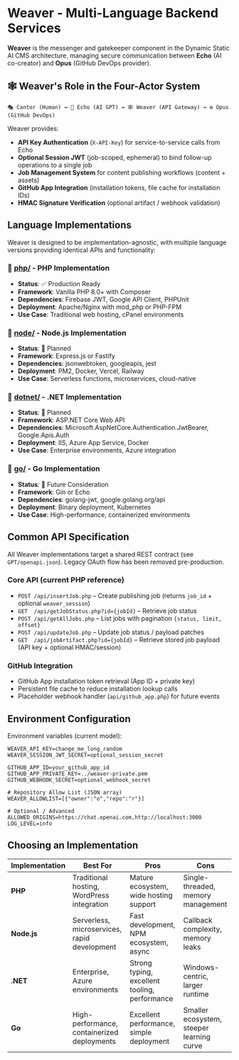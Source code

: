 # Weaver - Multi-Language Backend Services

**Weaver** is the messenger and gatekeeper component in the Dynamic Static AI CMS architecture, managing secure communication between **Echo** (AI co-creator) and **Opus** (GitHub DevOps provider).

## 🕸️ Weaver's Role in the Four-Actor System

```
🎭 Cantor (Human) ↔ 🤖 Echo (AI GPT) ↔ 🕸️ Weaver (API Gateway) ↔ ⚙️ Opus (GitHub DevOps)
```

Weaver provides:
- **API Key Authentication** (`X-API-Key`) for service-to-service calls from Echo
- **Optional Session JWT** (job-scoped, ephemeral) to bind follow-up operations to a single job
- **Job Management System** for content publishing workflows (content + assets)
- **GitHub App Integration** (installation tokens, file cache for installation IDs)
- **HMAC Signature Verification** (optional artifact / webhook validation)

## Language Implementations

Weaver is designed to be implementation-agnostic, with multiple language versions providing identical APIs and functionality:

### 📁 [php/](./php/) - PHP Implementation
- **Status**: ✅ Production Ready
- **Framework**: Vanilla PHP 8.0+ with Composer
- **Dependencies**: Firebase JWT, Google API Client, PHPUnit
- **Deployment**: Apache/Nginx with mod_php or PHP-FPM
- **Use Case**: Traditional web hosting, cPanel environments

### 📁 [node/](./node/) - Node.js Implementation  
- **Status**: 🚧 Planned
- **Framework**: Express.js or Fastify
- **Dependencies**: jsonwebtoken, googleapis, jest
- **Deployment**: PM2, Docker, Vercel, Railway
- **Use Case**: Serverless functions, microservices, cloud-native

### 📁 [dotnet/](./dotnet/) - .NET Implementation
- **Status**: 🚧 Planned  
- **Framework**: ASP.NET Core Web API
- **Dependencies**: Microsoft.AspNetCore.Authentication.JwtBearer, Google.Apis.Auth
- **Deployment**: IIS, Azure App Service, Docker
- **Use Case**: Enterprise environments, Azure integration

### 📁 [go/](./go/) - Go Implementation
- **Status**: 🚧 Future Consideration
- **Framework**: Gin or Echo
- **Dependencies**: golang-jwt, google.golang.org/api
- **Deployment**: Binary deployment, Kubernetes
- **Use Case**: High-performance, containerized environments

## Common API Specification

All Weaver implementations target a shared REST contract (see `GPT/openapi.json`). Legacy OAuth flow has been removed pre-production.

### Core API (current PHP reference)
- `POST /api/insertJob.php` – Create publishing job (returns `job_id` + optional `weaver_session`)
- `GET  /api/getJobStatus.php?id={jobId}` – Retrieve job status
- `POST /api/getAllJobs.php` – List jobs with pagination `{status, limit, offset}`
- `POST /api/updateJob.php` – Update job status / payload patches
- `GET  /api/jobArtifact.php?id={jobId}` – Retrieve stored job payload (API key + optional HMAC/session)

### GitHub Integration
- GitHub App installation token retrieval (App ID + private key)
- Persistent file cache to reduce installation lookup calls
- Placeholder webhook handler (`api/github_app.php`) for future events

## Environment Configuration

Environment variables (current model):

```env
WEAVER_API_KEY=change_me_long_random
WEAVER_SESSION_JWT_SECRET=optional_session_secret

GITHUB_APP_ID=your_github_app_id
GITHUB_APP_PRIVATE_KEY=../weaver-private.pem
GITHUB_WEBHOOK_SECRET=optional_webhook_secret

# Repository Allow List (JSON array)
WEAVER_ALLOWLIST=[{"owner":"o","repo":"r"}]

# Optional / Advanced
ALLOWED_ORIGINS=https://chat.openai.com,http://localhost:3000
LOG_LEVEL=info
```

## Choosing an Implementation

| Implementation | Best For | Pros | Cons |
|---------------|----------|------|------|
| **PHP** | Traditional hosting, WordPress integration | Mature ecosystem, wide hosting support | Single-threaded, memory management |
| **Node.js** | Serverless, microservices, rapid development | Fast development, NPM ecosystem, async | Callback complexity, memory leaks |
| **.NET** | Enterprise, Azure environments | Strong typing, excellent tooling, performance | Windows-centric, larger runtime |
| **Go** | High-performance, containerized deployments | Excellent performance, simple deployment | Smaller ecosystem, steeper learning curve |
